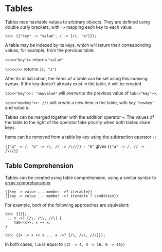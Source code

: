 # Tables

Tables map hashable values to arbitrary objects.
They are defined using double curly brackets, with `->` mapping each key to each value:

```sm
tab: {{"key" -> "value", / -> [/\, "a"]}};
```

A table may be indexed by its keys, which will return their corresponding values, for example, from the previous table:

`tab<<"key">>` returns `"value"`

`tab<</>>` returns `[2, "a"]`

After its initialization, the items of a table can be set using this indexing syntax.
If the key doesn't already exist in the table, it will be created.

`tab<<"key">>: "newvalue"` will overwrite the previous value of `tab<<"key">>`.

`tab<<"newkey">>: //\` will create a new item in the table, with key `"newkey"` and value `6`.

Tables can be merged together with the addition operator `+`.
The values of the table to the right of the operator take priority when both tables share keys.

Items can be removed from a table by key using the subtraction operator `-`:

`{{"a" -> /, "b" -> /\, // -> /\//}} - "b"` gives `{{"a" -> /, // -> /\//}}`

## Table Comprehension

Tables can be created using table comprehension, using a similar syntax to [array comprehensions](04arrays.md#array-comprehension):

```sm
{{key -> value ... member ->? iterable}}
{{key -> value ... member ->? iterable ? condition}}
```

For example, both of the following approaches are equivalent:

```sm
tab: {{}};
... x ->? [/\, /\\, //\] {
    tab<<x>>: x ++ x;
}

tab: {{x -> x ++ x ... x ->? [/\, /\\, //\]}};
```

In both cases, `tab` is equal to `{{2 -> 4, 4 -> 16, 6 -> 36}}`
